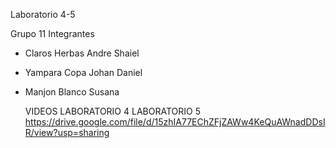 Laboratorio 4-5

Grupo 11
Integrantes
* Claros Herbas Andre Shaiel
* Yampara Copa Johan Daniel
* Manjon Blanco Susana

  VIDEOS
  LABORATORIO 4
  LABORATORIO 5
  https://drive.google.com/file/d/15zhIA77EChZFjZAWw4KeQuAWnadDDsIR/view?usp=sharing
